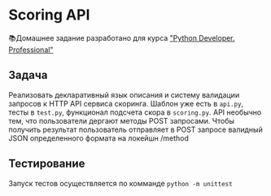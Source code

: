 # Scoring API

📚Домашнее задание разработано для курса ["Python Developer. Professional"](https://otus.ru/lessons/python-professional/?utm_source=github&utm_medium=free&utm_campaign=otus)

## Задача

Реализовать декларативный язык описания и систему валидации запросов к HTTP API сервиса скоринга. Шаблон уже есть в `api.py`, тесты в `test.py`, функционал подсчета скора в `scoring.py`. API необычно тем, что пользователи дергают методы POST запросами. Чтобы получить результат пользователь отправляет в POST запросе валидный JSON определенного формата на локейшн /method

## Тестирование

Запуск тестов осуществляется по комманде `python -m unittest`
